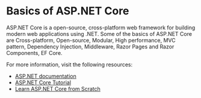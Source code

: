 # Basics of ASP.NET Core

ASP.NET Core is a open-source, cross-platform web framework for building modern web applications using .NET. Some of the basics of ASP.NET Core are Cross-platform, Open-source, Modular, High performance, MVC pattern, Dependency Injection, Middleware, Razor Pages and Razor Components, EF Core.

For more information, visit the following resources:

- [ASP.NET documentation](https://learn.microsoft.com/en-us/aspnet/core/?view=aspnetcore-7.0)
- [ASP.NET Core Tutorial](https://www.tutorialspoint.com/asp.net_core/index.htm)
- [Learn ASP.NET Core from Scratch](https://www.tutorialsteacher.com/core)